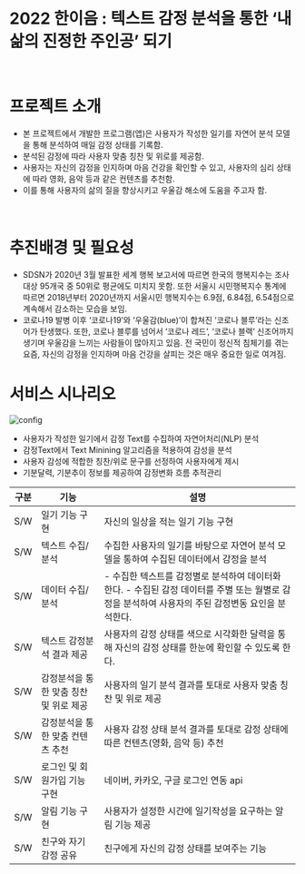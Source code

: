 # 2022 한이음 : 텍스트 감정 분석을 통한 ‘내 삶의 진정한 주인공’ 되기
<br>

# 프로젝트 소개
- 본 프로젝트에서 개발한 프로그램(앱)은 사용자가 작성한 일기를 자연어 분석 모델을 통해 분석하여 매일 감정 상태를 기록함.
- 분석된 감정에 따라 사용자 맞춤 칭찬 및 위로를 제공함.
- 사용자는 자신의 감정을 인지하며 마음 건강을 확인할 수 있고, 사용자의 심리 상태에 따라 영화, 음악 등과 같은 컨텐츠를 추천함.
- 이를 통해 사용자의 삶의 질을 향상시키고 우울감 해소에 도움을 주고자 함.

<br>

# 추진배경 및 필요성
- SDSN가 2020년 3월 발표한 세계 행복 보고서에 따르면 한국의 행복지수는 조사 대상 95개국 중 50위로 평균에도 미치지 못함. 또한 서울시 시민행복지수 통계에 따르면 2018년부터 2020년까지 서울시민 행복지수는 6.9점, 6.84점, 6.54점으로 계속해서 감소하는 모습을 보임.
- 코로나19 발병 이후 ‘코로나19’와 ‘우울감(blue)’이 합쳐진 ‘코로나 블루’라는 신조어가 탄생했다. 또한, 코로나 블루를 넘어서 ‘코로나 레드’, ‘코로나 블랙’ 신조어까지 생기며 우울감을 느끼는 사람들이 많아지고 있음. 전 국민이 정신적 침체기를 겪는 요즘, 자신의 감정을 인지하며 마음 건강을 살피는 것은 매우 중요한 일로 여겨짐.

# 서비스 시나리오
![config](https://user-images.githubusercontent.com/88052367/167293096-072048d9-0839-4c0e-80a7-452472d9dcc5.png)
- 사용자가 작성한 일기에서 감정 Text를 수집하여 자연어처리(NLP) 분석
- 감정Text에서 Text Minining 알고리즘을 적용하여 감성을 분석
- 사용자 감성에 적합한 칭찬/위로 문구를 선정하여 사용자에게 제시
- 기분달력, 기분추이 정보를 제공하여 감정변화 흐름 추적관리

| 구분 | 기능 |  설명 |
| --- | --- | --- |
| S/W | 일기 기능 구현 | 자신의 일상을 적는 일기 기능 구현 |
| S/W | 텍스트 수집/분석 | 수집한 사용자의 일기를 바탕으로 자연어 분석 모델을 통하여 수집된 데이터에서 감정을 분석 |
| S/W | 데이터 수집/ 분석 | - 수집한 텍스트를 감정별로 분석하여 데이터화 한다. - 수집된 감정 데이터를 주별 또는 월별로 감정을 분석하여 사용자의 주된 감정변동 요인을 분석한다. |
| S/W | 텍스트 감정분석 결과 제공 | 사용자의 감정 상태를 색으로 시각화한 달력을 통해 자신의 감정 상태를 한눈에 확인할 수 있도록 한다. |
| S/W | 감정분석을 통한 맞춤 칭찬 및 위로 제공 | 사용자의 일기 분석 결과를 토대로 사용자 맞춤 칭찬 및 위로 제공 |
| S/W | 감정분석을 통한 맞춤 컨텐츠 추천 | 사용자 감정 상태 분석 결과를 토대로 감정 상태에 따른 컨텐츠(영화, 음악 등) 추천 |
| S/W | 로그인 및 회원가입 기능 구현 | 네이버, 카카오, 구글 로그인 연동 api |
| S/W | 알림 기능 구현 | 사용자가 설정한 시간에 일기작성을 요구하는 알림 기능 제공 |
| S/W | 친구와 자기 감정 공유 | 친구에게 자신의 감정 상태를 보여주는 기능 |
